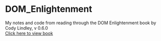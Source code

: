 # DOM_Enlightenment
My notes and code from reading through the DOM Enlightenment book by Cody Lindley, v 0.6.0 <br>
<a href="http://domenlightenment.com/#1" target="_blank">Click here to view book</a>
